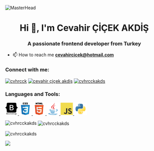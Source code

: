 ![MasterHead](https://www.webtasarimsistemleri.com/sayfalar/content/web-sitesi-tasarim-sirketi-nedir.jpg)
<h1 align="center">Hi 👋, I'm Cevahir ÇİÇEK AKDİŞ</h1>
<h3 align="center">A passionate frontend developer from Turkey</h3>

- 📫 How to reach me **cevahircicek@hotmail.com**

<h3 align="left">Connect with me:</h3>
<p align="left">
<a href="https://twitter.com/cvhrcck" target="blank"><img align="center" src="https://raw.githubusercontent.com/rahuldkjain/github-profile-readme-generator/master/src/images/icons/Social/twitter.svg" alt="cvhrcck" height="30" width="40" /></a>
<a href="https://linkedin.com/in/cvhrcckakds" target="blank"><img align="center" src="https://raw.githubusercontent.com/rahuldkjain/github-profile-readme-generator/master/src/images/icons/Social/linked-in-alt.svg" alt="cevahir çi̇çek akdi̇ş" height="30" width="40" /></a>
<a href="https://instagram.com/cvhrcckakds" target="blank"><img align="center" src="https://raw.githubusercontent.com/rahuldkjain/github-profile-readme-generator/master/src/images/icons/Social/instagram.svg" alt="cvhrcckakds" height="30" width="40" /></a>
</p>

<h3 align="left">Languages and Tools:</h3>
<p align="left"> <a href="https://getbootstrap.com" target="_blank" rel="noreferrer"> <img src="https://raw.githubusercontent.com/devicons/devicon/master/icons/bootstrap/bootstrap-plain-wordmark.svg" alt="bootstrap" width="40" height="40"/> </a> <a href="https://www.w3schools.com/css/" target="_blank" rel="noreferrer"> <img src="https://raw.githubusercontent.com/devicons/devicon/master/icons/css3/css3-original-wordmark.svg" alt="css3" width="40" height="40"/> </a> <a href="https://www.w3.org/html/" target="_blank" rel="noreferrer"> <img src="https://raw.githubusercontent.com/devicons/devicon/master/icons/html5/html5-original-wordmark.svg" alt="html5" width="40" height="40"/> </a> <a href="https://www.java.com" target="_blank" rel="noreferrer"> <img src="https://raw.githubusercontent.com/devicons/devicon/master/icons/java/java-original.svg" alt="java" width="40" height="40"/> </a> <a href="https://developer.mozilla.org/en-US/docs/Web/JavaScript" target="_blank" rel="noreferrer"> <img src="https://raw.githubusercontent.com/devicons/devicon/master/icons/javascript/javascript-original.svg" alt="javascript" width="40" height="40"/> </a> <a href="https://www.python.org" target="_blank" rel="noreferrer"> <img src="https://raw.githubusercontent.com/devicons/devicon/master/icons/python/python-original.svg" alt="python" width="40" height="40"/> </a> </p>

<p><img align="left" src="https://github-readme-stats.vercel.app/api/top-langs?username=cvhrcckakds&show_icons=true&locale=en&layout=compact" alt="cvhrcckakds" /></p>

<p>&nbsp;<img align="center" src="https://github-readme-stats.vercel.app/api?username=cvhrcckakds&show_icons=true&locale=en" alt="cvhrcckakds" /></p>

<p><img align="center" src="https://github-readme-streak-stats.herokuapp.com/?user=cvhrcckakds&" alt="cvhrcckakds" /></p>

<a href="https://visitcount.itsvg.in">
  <img src="https://visitcount.itsvg.in/api?id=Cvhrcckakds&label=Profile%20Views&pretty=false" />
</a>


